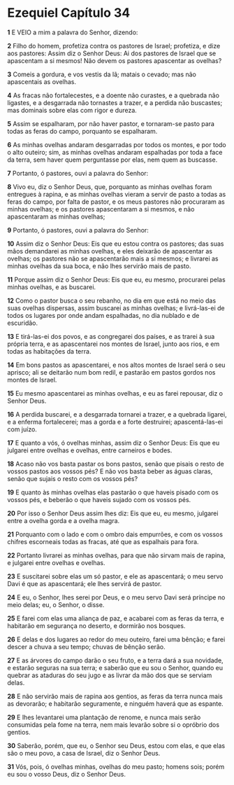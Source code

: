 # Ezequiel Capítulo 34

**1** 	E VEIO a mim a palavra do Senhor, dizendo:

**2** 	Filho do homem, profetiza contra os pastores de Israel; profetiza, e dize aos pastores: Assim diz o Senhor Deus: Ai dos pastores de Israel que se apascentam a si mesmos! Não devem os pastores apascentar as ovelhas?

**3** 	Comeis a gordura, e vos vestis da lã; matais o cevado; mas não apascentais as ovelhas.

**4** 	As fracas não fortalecestes, e a doente não curastes, e a quebrada não ligastes, e a desgarrada não tornastes a trazer, e a perdida não buscastes; mas dominais sobre elas com rigor e dureza.

**5** 	Assim se espalharam, por não haver pastor, e tornaram-se pasto para todas as feras do campo, porquanto se espalharam.

**6** 	As minhas ovelhas andaram desgarradas por todos os montes, e por todo o alto outeiro; sim, as minhas ovelhas andaram espalhadas por toda a face da terra, sem haver quem perguntasse por elas, nem quem as buscasse.

**7** 	Portanto, ó pastores, ouvi a palavra do Senhor:

**8** 	Vivo eu, diz o Senhor Deus, que, porquanto as minhas ovelhas foram entregues à rapina, e as minhas ovelhas vieram a servir de pasto a todas as feras do campo, por falta de pastor, e os meus pastores não procuraram as minhas ovelhas; e os pastores apascentaram a si mesmos, e não apascentaram as minhas ovelhas;

**9** 	Portanto, ó pastores, ouvi a palavra do Senhor:

**10** 	Assim diz o Senhor Deus: Eis que eu estou contra os pastores; das suas mãos demandarei as minhas ovelhas, e eles deixarão de apascentar as ovelhas; os pastores não se apascentarão mais a si mesmos; e livrarei as minhas ovelhas da sua boca, e não lhes servirão mais de pasto.

**11** 	Porque assim diz o Senhor Deus: Eis que eu, eu mesmo, procurarei pelas minhas ovelhas, e as buscarei.

**12** 	Como o pastor busca o seu rebanho, no dia em que está no meio das suas ovelhas dispersas, assim buscarei as minhas ovelhas; e livrá-las-ei de todos os lugares por onde andam espalhadas, no dia nublado e de escuridão.

**13** 	E tirá-las-ei dos povos, e as congregarei dos países, e as trarei à sua própria terra, e as apascentarei nos montes de Israel, junto aos rios, e em todas as habitações da terra.

**14** 	Em bons pastos as apascentarei, e nos altos montes de Israel será o seu aprisco; ali se deitarão num bom redil, e pastarão em pastos gordos nos montes de Israel.

**15** 	Eu mesmo apascentarei as minhas ovelhas, e eu as farei repousar, diz o Senhor Deus.

**16** 	A perdida buscarei, e a desgarrada tornarei a trazer, e a quebrada ligarei, e a enferma fortalecerei; mas a gorda e a forte destruirei; apascentá-las-ei com juízo.

**17** 	E quanto a vós, ó ovelhas minhas, assim diz o Senhor Deus: Eis que eu julgarei entre ovelhas e ovelhas, entre carneiros e bodes.

**18** 	Acaso não vos basta pastar os bons pastos, senão que pisais o resto de vossos pastos aos vossos pés? E não vos basta beber as águas claras, senão que sujais o resto com os vossos pés?

**19** 	E quanto às minhas ovelhas elas pastarão o que haveis pisado com os vossos pés, e beberão o que haveis sujado com os vossos pés.

**20** 	Por isso o Senhor Deus assim lhes diz: Eis que eu, eu mesmo, julgarei entre a ovelha gorda e a ovelha magra.

**21** 	Porquanto com o lado e com o ombro dais empurrões, e com os vossos chifres escorneais todas as fracas, até que as espalhais para fora.

**22** 	Portanto livrarei as minhas ovelhas, para que não sirvam mais de rapina, e julgarei entre ovelhas e ovelhas.

**23** 	E suscitarei sobre elas um só pastor, e ele as apascentará; o meu servo Davi é que as apascentará; ele lhes servirá de pastor.

**24** 	E eu, o Senhor, lhes serei por Deus, e o meu servo Davi será príncipe no meio delas; eu, o Senhor, o disse.

**25** 	E farei com elas uma aliança de paz, e acabarei com as feras da terra, e habitarão em segurança no deserto, e dormirão nos bosques.

**26** 	E delas e dos lugares ao redor do meu outeiro, farei uma bênção; e farei descer a chuva a seu tempo; chuvas de bênção serão.

**27** 	E as árvores do campo darão o seu fruto, e a terra dará a sua novidade, e estarão seguras na sua terra; e saberão que eu sou o Senhor, quando eu quebrar as ataduras do seu jugo e as livrar da mão dos que se serviam delas.

**28** 	E não servirão mais de rapina aos gentios, as feras da terra nunca mais as devorarão; e habitarão seguramente, e ninguém haverá que as espante.

**29** 	E lhes levantarei uma plantação de renome, e nunca mais serão consumidas pela fome na terra, nem mais levarão sobre si o opróbrio dos gentios.

**30** 	Saberão, porém, que eu, o Senhor seu Deus, estou com elas, e que elas são o meu povo, a casa de Israel, diz o Senhor Deus.

**31** 	Vós, pois, ó ovelhas minhas, ovelhas do meu pasto; homens sois; porém eu sou o vosso Deus, diz o Senhor Deus.

